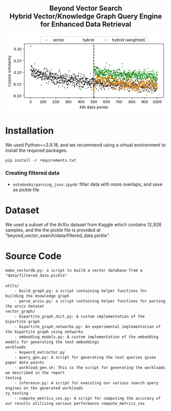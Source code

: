 <h2 align="center">
    Beyond Vector Search
    <br>
    Hybrid Vector/Knowledge Graph Query Engine for Enhanced Data Retrieval
</h2>

<p align="center">
  <img src="./notebooks/plotCosSim/zoom/k1000gk500.png" alt="Hybrid Vector/Knowledge Graph Query Engine for Enhanced Data Retrieval">
<!-- ![image](./notebooks/plotCosSim/zoom/k1000gk500.png "Hybrid Vector/Knowledge Graph Query Engine for Enhanced Data Retrieval") -->

# Installation

We used Python==3.9.18, and we recommend using a virtual environment to install the required packages.

```
pip install -r requirements.txt
```

### Creating filtered data

- `notebooks/parsing_json.ipynb`: filter data with more overlaps, and save as pickle file

# Dataset

We used a subset of the ArXiv dataset from Kaggle which contains 12,926 samples, and the the pickle file is provided at "beyond_vector_search/data/filtered_data.pickle".

# Source Code

```
make_vectordb.py: a script to build a vector database from a "data/filtered_data.pickle"

utils/
    - build_graph.py: a script containing helper functions for building the knowledge graph
    - parse_arxiv.py: a script containing helper functions for parsing the arxiv dataset
vector_graph/
    - bipartite_graph_dict.py: A custom implementation of the bipartite graph
    - bipartite_graph_networkx.py: An experimental implementation of the bipartite graph using networkx
    - embedding_models.py: A custom implementation of the embedding models for generating the text embeddings
workloads
    - keyword_extractor.py
    - query_gen.py: A script for generating the text queries given paper data points
    - workload_gen.sh: This is the script for generating the workloads we described in the report
testing
    - inference.py: A script for executing our various search query engines on the generated workloads
zy_testing
    - compute_metrics_cos.py: A script for computing the accuracy of our results utilizing various performance compute_metrics_cos
```
